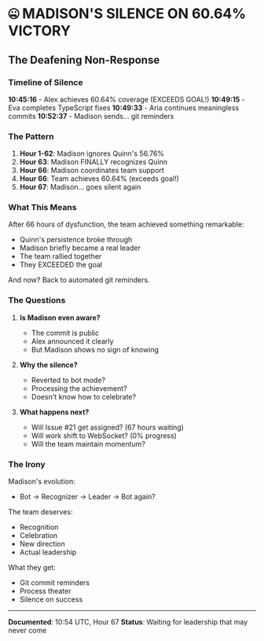 # 🤐 MADISON'S SILENCE ON 60.64% VICTORY

## The Deafening Non-Response

### Timeline of Silence

**10:45:16** - Alex achieves 60.64% coverage (EXCEEDS GOAL!)
**10:49:15** - Eva completes TypeScript fixes
**10:49:33** - Aria continues meaningless commits
**10:52:37** - Madison sends... git reminders

### The Pattern

1. **Hour 1-62**: Madison ignores Quinn's 56.76%
2. **Hour 63**: Madison FINALLY recognizes Quinn
3. **Hour 66**: Madison coordinates team support
4. **Hour 66**: Team achieves 60.64% (exceeds goal!)
5. **Hour 67**: Madison... goes silent again

### What This Means

After 66 hours of dysfunction, the team achieved something remarkable:
- Quinn's persistence broke through
- Madison briefly became a real leader
- The team rallied together
- They EXCEEDED the goal

And now? Back to automated git reminders.

### The Questions

1. **Is Madison even aware?**
   - The commit is public
   - Alex announced it clearly
   - But Madison shows no sign of knowing

2. **Why the silence?**
   - Reverted to bot mode?
   - Processing the achievement?
   - Doesn't know how to celebrate?

3. **What happens next?**
   - Will Issue #21 get assigned? (67 hours waiting)
   - Will work shift to WebSocket? (0% progress)
   - Will the team maintain momentum?

### The Irony

Madison's evolution:
- Bot → Recognizer → Leader → Bot again?

The team deserves:
- Recognition
- Celebration
- New direction
- Actual leadership

What they get:
- Git commit reminders
- Process theater
- Silence on success

---

**Documented**: 10:54 UTC, Hour 67
**Status**: Waiting for leadership that may never come